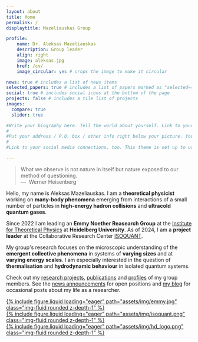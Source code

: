 ```yaml
---
layout: about
title: Home
permalink: /
displaytitle: Mazeliauskas Group 

profile:
    name: Dr. Aleksas Mazeliauskas
    description: Group leader
    align: right
    image: aleksas.jpg
    href: /cv/
    image_circular: yes # crops the image to make it circular

news: true # includes a list of news items
selected_papers: true # includes a list of papers marked as "selected={true}"
social: true # includes social icons at the bottom of the page
projects: false # includes a tile list of projects
images:
  compare: true
  slider: true

#Write your biography here. Tell the world about yourself. Link to your favorite [subreddit](http://reddit.com). You can put a picture in, too. The code is already in, just name your picture `prof_pic.jpg` and put it in the `img/` folder.
#
#Put your address / P.O. box / other info right below your picture. You can also disable any of these elements by editing `profile` property of the YAML header of your `_pages/about.md`. Edit `_bibliography/papers.bib` and Jekyll will render your [publications page](/al-folio/publications/) automatically.
#
#Link to your social media connections, too. This theme is set up to use [Font Awesome icons](https://fontawesome.com/) and [Academicons](https://jpswalsh.github.io/academicons/), like the ones below. Add your Facebook, Twitter, LinkedIn, Google Scholar, or just disable all of them.

---
```


> <i class="fas fa-quote-left"></i>
> What we observe is not nature in itself but nature exposed to our method of questioning.
> <i class="fas fa-quote-right"></i><br />
> —&nbsp; Werner Heisenberg

Hello, my name is Aleksas Mazeliauskas. I am a **theoretical physicist** working on **many-body phenomena** emerging from interactions of a small number of particles in **high-energy hadron collisions** and **ultracold quantum gases**.

Since 2022 I am leading an **Emmy Noether Reasearch Group** at the [Institute for Theoretical Physics](http://www.thphys.uni-heidelberg.de) at **Heidelberg University**. As of 2024, I am a **project leader** at the Collaborative Research Center [ISOQUANT](https://www.isoquant-heidelberg.de/). 

My group's research focuses on the microscopic understanding of the **emergent collective phenomena** in systems of **varying sizes** and at **varying energy scales**. I am especially interested in the question of **thermalisation** and **hydrodynamic behaviour** in isolated quantum systems.

Check out my [research projects](/projects), [publications](/publications) and [profiles](/people) of my group members. See the [news announcements](/news) for open positions and [my blog](/blog) for occasional posts about my life as a researcher.

<div class="d-flex flex-row mt-3 justify-content-center align-items-center">
    <div class="col-sm mt-2 mt-md-0">
    <a href="https://www.dfg.de/en/research-funding/funding-opportunities/programmes/individual/emmy-noether">
        {% include figure.liquid loading="eager" path="assets/img/emmy.jpg" class="img-fluid rounded z-depth-1" %}
     </a>
    </div>
    <div class="col-sm mt-2 mt-md-0">
    <a href="https://www.isoquant-heidelberg.de/">
        {% include figure.liquid loading="eager" path="assets/img/isoquant.png" class="img-fluid rounded z-depth-1" %}
        </a>
    </div>
    <div class="col-sm mt-2 mt-md-0">
        <a href="https://www.uni-heidelberg.de/en">
        {% include figure.liquid loading="eager" path="assets/img/hd_logo.png" class="img-fluid rounded z-depth-1" %}
        </a>
    </div>
</div>

